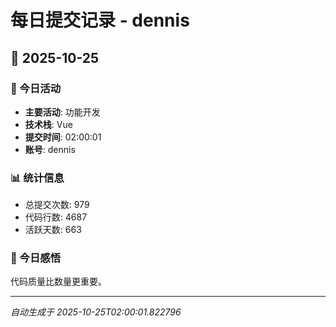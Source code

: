 # 每日提交记录 - dennis

## 📅 2025-10-25

### 🎯 今日活动
- **主要活动**: 功能开发
- **技术栈**: Vue
- **提交时间**: 02:00:01
- **账号**: dennis

### 📊 统计信息
- 总提交次数: 979
- 代码行数: 4687
- 活跃天数: 663

### 💭 今日感悟
代码质量比数量更重要。

---
*自动生成于 2025-10-25T02:00:01.822796*
